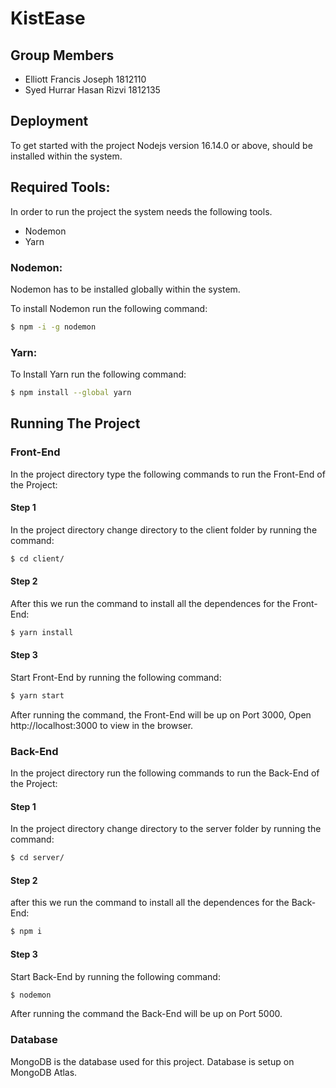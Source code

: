 
# KistEase

## Group Members
* Elliott Francis Joseph 1812110
* Syed Hurrar Hasan Rizvi 1812135




## Deployment

To get started with the project Nodejs version 16.14.0 or above, should be installed within the system.  

## Required Tools:
In order to run the project the system needs the following tools.  
* Nodemon
* Yarn
### Nodemon:
Nodemon has to be installed globally within the system.    

To install Nodemon run the following command:
```bash
$ npm -i -g nodemon
```
### Yarn:
To Install Yarn run the following command:
```bash
$ npm install --global yarn
```
## Running The Project
### Front-End
In the project directory type the following commands 
to run the Front-End of the Project:  
#### Step 1  
In the project directory change directory to the client folder by running the command:

```bash
$ cd client/
```
#### Step 2
After this we run the command to install all the dependences for the Front-End:
```bash
$ yarn install
```
#### Step 3
Start Front-End by running the following command:
```bash
$ yarn start
```
After running the command, the Front-End will be up on Port 3000, Open http://localhost:3000 to view in the browser.
### Back-End

In the project directory run the following commands
to run the Back-End of the Project:  
#### Step 1  
In the project directory change directory to the server folder by running the command:
```bash
$ cd server/
```
#### Step 2
after this we run the command to install all the dependences for the Back-End:
```bash
$ npm i
```
#### Step 3
Start Back-End by running the following command:
```bash
$ nodemon
```
After running the command the Back-End will be up on Port 5000.

### Database

MongoDB is the database used for this project. Database is setup on MongoDB Atlas.